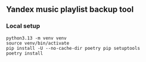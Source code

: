 Yandex music playlist backup tool
---

### Local setup
```shell
python3.13 -m venv venv
source venv/bin/activate
pip install -U --no-cache-dir poetry pip setuptools
poetry install
```
